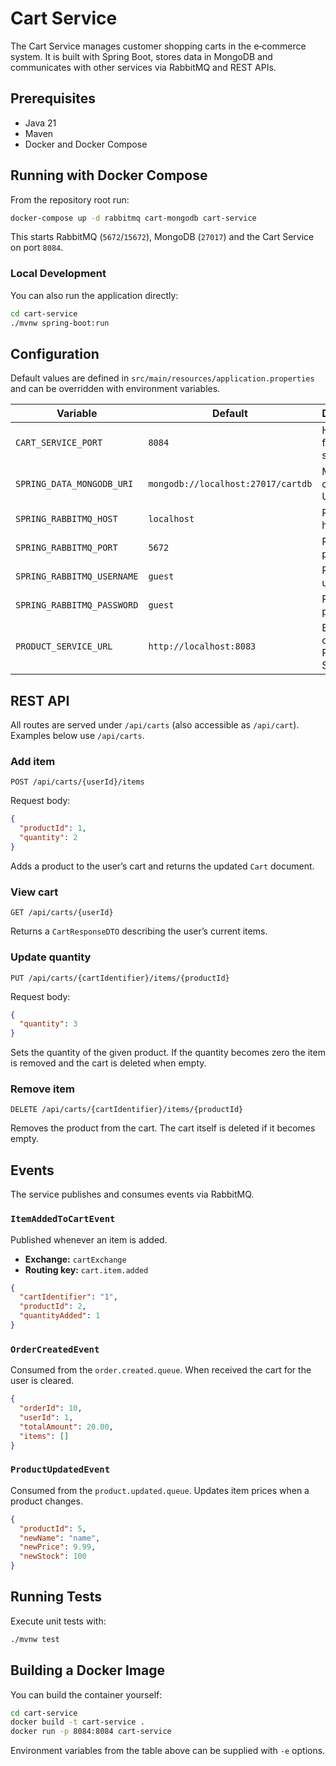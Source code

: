 # Cart Service

The Cart Service manages customer shopping carts in the e‑commerce system. It is built with Spring Boot, stores data in MongoDB and communicates with other services via RabbitMQ and REST APIs.

## Prerequisites
- Java 21
- Maven
- Docker and Docker Compose

## Running with Docker Compose
From the repository root run:

```bash
docker-compose up -d rabbitmq cart-mongodb cart-service
```

This starts RabbitMQ (`5672`/`15672`), MongoDB (`27017`) and the Cart Service on port `8084`.

### Local Development
You can also run the application directly:

```bash
cd cart-service
./mvnw spring-boot:run
```

## Configuration
Default values are defined in `src/main/resources/application.properties` and can be overridden with environment variables.

| Variable | Default | Description |
|----------|---------|-------------|
| `CART_SERVICE_PORT` | `8084` | HTTP port for the service |
| `SPRING_DATA_MONGODB_URI` | `mongodb://localhost:27017/cartdb` | MongoDB connection URI |
| `SPRING_RABBITMQ_HOST` | `localhost` | RabbitMQ host |
| `SPRING_RABBITMQ_PORT` | `5672` | RabbitMQ port |
| `SPRING_RABBITMQ_USERNAME` | `guest` | RabbitMQ username |
| `SPRING_RABBITMQ_PASSWORD` | `guest` | RabbitMQ password |
| `PRODUCT_SERVICE_URL` | `http://localhost:8083` | Base URL of the Product Service |

## REST API
All routes are served under `/api/carts` (also accessible as `/api/cart`). Examples below use `/api/carts`.

### Add item
`POST /api/carts/{userId}/items`

Request body:
```json
{
  "productId": 1,
  "quantity": 2
}
```
Adds a product to the user’s cart and returns the updated `Cart` document.

### View cart
`GET /api/carts/{userId}`

Returns a `CartResponseDTO` describing the user’s current items.

### Update quantity
`PUT /api/carts/{cartIdentifier}/items/{productId}`

Request body:
```json
{
  "quantity": 3
}
```
Sets the quantity of the given product. If the quantity becomes zero the item is removed and the cart is deleted when empty.

### Remove item
`DELETE /api/carts/{cartIdentifier}/items/{productId}`

Removes the product from the cart. The cart itself is deleted if it becomes empty.

## Events
The service publishes and consumes events via RabbitMQ.

### `ItemAddedToCartEvent`
Published whenever an item is added.
- **Exchange:** `cartExchange`
- **Routing key:** `cart.item.added`
```json
{
  "cartIdentifier": "1",
  "productId": 2,
  "quantityAdded": 1
}
```

### `OrderCreatedEvent`
Consumed from the `order.created.queue`. When received the cart for the user is cleared.
```json
{
  "orderId": 10,
  "userId": 1,
  "totalAmount": 20.00,
  "items": []
}
```

### `ProductUpdatedEvent`
Consumed from the `product.updated.queue`. Updates item prices when a product changes.
```json
{
  "productId": 5,
  "newName": "name",
  "newPrice": 9.99,
  "newStock": 100
}
```

## Running Tests
Execute unit tests with:
```bash
./mvnw test
```

## Building a Docker Image
You can build the container yourself:
```bash
cd cart-service
docker build -t cart-service .
docker run -p 8084:8084 cart-service
```
Environment variables from the table above can be supplied with `-e` options.
